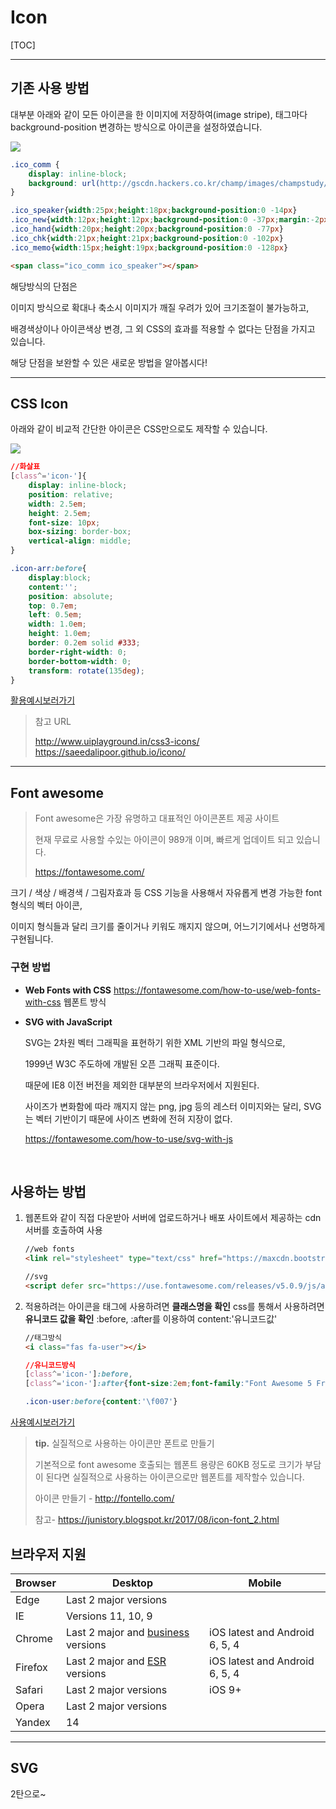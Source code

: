 # Icon

[TOC]

------



## 기존 사용 방법

대부분 아래와 같이 모든 아이콘을 한 이미지에 저장하여(image stripe), 태그마다 background-position 변경하는 방식으로 아이콘을 설정하였습니다.

<img src="http://gscdn.hackers.co.kr/champ/images/champstudy/common/bullet2.png">

```css
.ico_comm {
    display: inline-block;
    background: url(http://gscdn.hackers.co.kr/champ/images/champstudy/common/bullet2.png) no-repeat
}

.ico_speaker{width:25px;height:18px;background-position:0 -14px}
.ico_new{width:12px;height:12px;background-position:0 -37px;margin:-2px 0 0 7px;vertical-align:middle}
.ico_hand{width:20px;height:20px;background-position:0 -77px}
.ico_chk{width:21px;height:21px;background-position:0 -102px}
.ico_memo{width:15px;height:19px;background-position:0 -128px}
```

```html
<span class="ico_comm ico_speaker"></span>
```

해당방식의 단점은

이미지 방식으로 확대나 축소시 이미지가 깨질 우려가 있어 크기조절이 불가능하고,

배경색상이나 아이콘색상 변경, 그 외  CSS의 효과를 적용할 수 없다는 단점을 가지고 있습니다.

해당 단점을 보완할 수 있은 새로운 방법을 알아봅시다!



------



## CSS Icon

아래와 같이 비교적 간단한 아이콘은 CSS만으로도 제작할 수 있습니다.

<img src="http://www.hackersut.com/images/event/2018/040300/icon.gif">

```CSS
//화살표
[class^='icon-']{
    display: inline-block;
    position: relative;
    width: 2.5em;
    height: 2.5em;
    font-size: 10px;
    box-sizing: border-box;
    vertical-align: middle;
}

.icon-arr:before{
    display:block;
    content:'';
    position: absolute;
    top: 0.7em;
    left: 0.5em;
    width: 1.0em;
    height: 1.0em;
    border: 0.2em solid #333;
    border-right-width: 0;
    border-bottom-width: 0;
    transform: rotate(135deg);
}
```



[활용예시보러가기](http://13.124.101.236/khy_work/02_icon_css_example.html)



> 참고 URL 
>
> <http://www.uiplayground.in/css3-icons/>
> <https://saeedalipoor.github.io/icono/>



------



## Font awesome

> Font awesome은 가장 유명하고 대표적인 아이콘폰트 제공 사이트
>
> 현재 무료로 사용할 수있는 아이콘이 989개 이며, 빠르게 업데이트 되고 있습니다.
>
> https://fontawesome.com/



크기 / 색상 / 배경색 / 그림자효과 등 CSS 기능을 사용해서 자유롭게 변경 가능한 font 형식의 벡터 아이콘,

이미지 형식들과 달리 크기를 줄이거나 키워도 깨지지 않으며, 어느기기에서나 선명하게 구현됩니다.



### 구현 방법

- **Web Fonts with CSS**
  https://fontawesome.com/how-to-use/web-fonts-with-css
  웹폰트 방식


- **SVG with JavaScript** 

  SVG는 2차원 벡터 그래픽을 표현하기 위한 XML 기반의 파일 형식으로, 

  1999년 W3C 주도하에 개발된 오픈 그래픽 표준이다. 

  때문에 IE8 이전 버전을 제외한 대부분의 브라우저에서 지원된다. 

  사이즈가 변화함에 따라 깨지지 않는 png, jpg 등의 레스터 이미지와는 달리, SVG는 벡터 기반이기 때문에 사이즈 변화에 전혀 지장이 없다.

  https://fontawesome.com/how-to-use/svg-with-js

  ​



## 사용하는 방법

1. 웹폰트와 같이 직접 다운받아 서버에 업로드하거나 배포 사이트에서 제공하는 cdn서버를 호출하여 사용

   ```html
   //web fonts
   <link rel="stylesheet" type="text/css" href="https://maxcdn.bootstrapcdn.com/font-awesome/4.4.0/css/font-awesome.min.css"/> 

   //svg
   <script defer src="https://use.fontawesome.com/releases/v5.0.9/js/all.js" integrity="sha384-8iPTk2s/jMVj81dnzb/iFR2sdA7u06vHJyyLlAd4snFpCl/SnyUjRrbdJsw1pGIl" crossorigin="anonymous"></script>
   ```

2. 적용하려는 아이콘을 태그에 사용하려면 **클래스명을 확인**
   css를 통해서 사용하려면 **유니코드 값을 확인** :before, :after를 이용하여 content:'유니코드값'

   ```html
   //태그방식
   <i class="fas fa-user"></i>
   ```

   ```css
   //유니코드방식
   [class^='icon-']:before,
   [class^='icon-']:after{font-size:2em;font-family:"Font Awesome 5 Free";font-weight:900;vertical-align:middle}

   .icon-user:before{content:'\f007'}
   ```




[사용예시보러가기](http://13.124.101.236/khy_work/02_icon_font_example.html)



> **tip.** 실질적으로 사용하는 아이콘만 폰트로 만들기
>
> 기본적으로 font awesome 호출되는 웹폰트 용량은 60KB 정도로 크기가 부담이 된다면 실질적으로 사용하는 아이콘으로만 웹폰트를 제작할수 있습니다.
>
> 아이콘 만들기 - http://fontello.com/
>
> 참고- https://junistory.blogspot.kr/2017/08/icon-font_2.html





## 브라우저 지원

| Browser | Desktop                                                      | Mobile                         |
| ------- | ------------------------------------------------------------ | ------------------------------ |
| Edge    | Last 2 major versions                                        |                                |
| IE      | Versions 11, 10, 9                                           |                                |
| Chrome  | Last 2 major and [business](https://enterprise.google.com/chrome/chrome-browser) versions | iOS latest and Android 6, 5, 4 |
| Firefox | Last 2 major and [ESR](https://www.mozilla.org/en-US/firefox/organizations) versions | iOS latest and Android 6, 5, 4 |
| Safari  | Last 2 major versions                                        | iOS 9+                         |
| Opera   | Last 2 major versions                                        |                                |
| Yandex  | 14                                                           |                                |



------



## SVG

2탄으로~